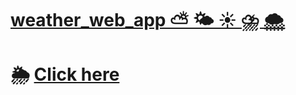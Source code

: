 # [weather_web_app ⛅ 🌤️ ☀️ ⛈️ 🌨️](https://weather-web-app-anudeep.herokuapp.com/)

# 🌦️ [Click here](https://weatherwebapp-production.up.railway.app/)
